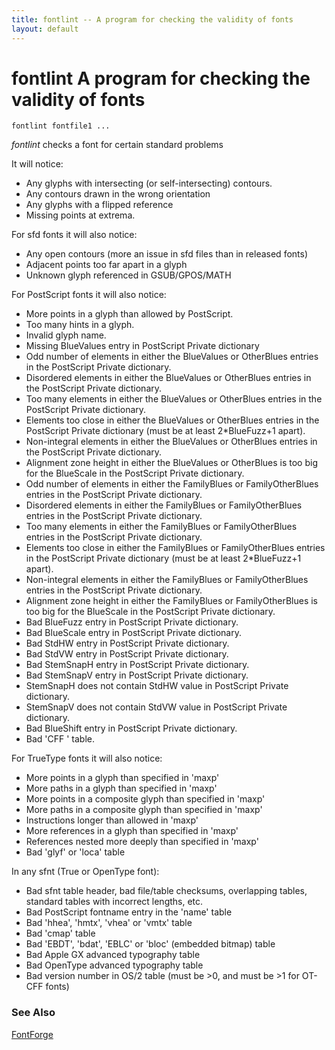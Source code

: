 ```yaml
---
title: fontlint -- A program for checking the validity of fonts
layout: default
---
```



fontlint
 A program for checking the validity of fonts
=============================================

`fontlint fontfile1 ...`

*fontlint* checks a font for certain standard problems

It will notice:

-   Any glyphs with intersecting (or self-intersecting) contours.
-   Any contours drawn in the wrong orientation
-   Any glyphs with a flipped reference
-   Missing points at extrema.

For sfd fonts it will also notice:

-   Any open contours (more an issue in sfd files than in released
    fonts)
-   Adjacent points too far apart in a glyph
-   Unknown glyph referenced in GSUB/GPOS/MATH

For PostScript fonts it will also notice:

-   More points in a glyph than allowed by PostScript.
-   Too many hints in a glyph.
-   Invalid glyph name.
-   Missing BlueValues entry in PostScript Private dictionary
-   Odd number of elements in either the BlueValues or OtherBlues
    entries in the PostScript Private dictionary.
-   Disordered elements in either the BlueValues or OtherBlues entries
    in the PostScript Private dictionary.
-   Too many elements in either the BlueValues or OtherBlues entries in
    the PostScript Private dictionary.
-   Elements too close in either the BlueValues or OtherBlues entries in
    the PostScript Private dictionary (must be at least 2\*BlueFuzz+1
    apart).
-   Non-integral elements in either the BlueValues or OtherBlues entries
    in the PostScript Private dictionary.
-   Alignment zone height in either the BlueValues or OtherBlues is too
    big for the BlueScale in the PostScript Private dictionary.
-   Odd number of elements in either the FamilyBlues or FamilyOtherBlues
    entries in the PostScript Private dictionary.
-   Disordered elements in either the FamilyBlues or FamilyOtherBlues
    entries in the PostScript Private dictionary.
-   Too many elements in either the FamilyBlues or FamilyOtherBlues
    entries in the PostScript Private dictionary.
-   Elements too close in either the FamilyBlues or FamilyOtherBlues
    entries in the PostScript Private dictionary (must be at least
    2\*BlueFuzz+1 apart).
-   Non-integral elements in either the FamilyBlues or FamilyOtherBlues
    entries in the PostScript Private dictionary.
-   Alignment zone height in either the FamilyBlues or FamilyOtherBlues
    is too big for the BlueScale in the PostScript Private dictionary.
-   Bad BlueFuzz entry in PostScript Private dictionary.
-   Bad BlueScale entry in PostScript Private dictionary.
-   Bad StdHW entry in PostScript Private dictionary.
-   Bad StdVW entry in PostScript Private dictionary.
-   Bad StemSnapH entry in PostScript Private dictionary.
-   Bad StemSnapV entry in PostScript Private dictionary.
-   StemSnapH does not contain StdHW value in PostScript Private
    dictionary.
-   StemSnapV does not contain StdVW value in PostScript Private
    dictionary.
-   Bad BlueShift entry in PostScript Private dictionary.
-   Bad 'CFF ' table.

For TrueType fonts it will also notice:

-   More points in a glyph than specified in 'maxp'
-   More paths in a glyph than specified in 'maxp'
-   More points in a composite glyph than specified in 'maxp'
-   More paths in a composite glyph than specified in 'maxp'
-   Instructions longer than allowed in 'maxp'
-   More references in a glyph than specified in 'maxp'
-   References nested more deeply than specified in 'maxp'
-   Bad 'glyf' or 'loca' table

In any sfnt (True or OpenType font):

-   Bad sfnt table header, bad file/table checksums, overlapping tables,
    standard tables with incorrect lengths, etc.
-   Bad PostScript fontname entry in the 'name' table
-   Bad 'hhea', 'hmtx', 'vhea' or 'vmtx' table
-   Bad 'cmap' table
-   Bad 'EBDT', 'bdat', 'EBLC' or 'bloc' (embedded bitmap) table
-   Bad Apple GX advanced typography table
-   Bad OpenType advanced typography table
-   Bad version number in OS/2 table (must be \>0, and must be \>1 for
    OT-CFF fonts)

### See Also

[FontForge](overview.html)
